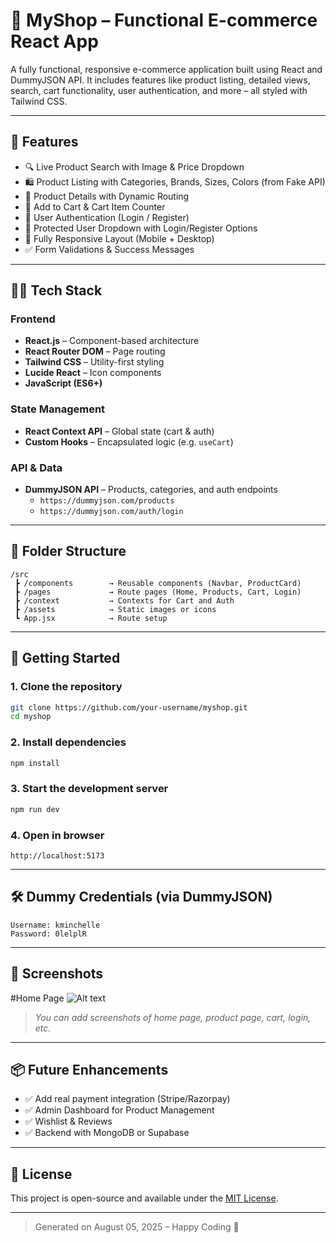 # 🛒 MyShop – Functional E-commerce React App

A fully functional, responsive e-commerce application built using React and DummyJSON API. It includes features like product listing, detailed views, search, cart functionality, user authentication, and more – all styled with Tailwind CSS.

---

## 📌 Features

- 🔍 Live Product Search with Image & Price Dropdown
- 🛍 Product Listing with Categories, Brands, Sizes, Colors (from Fake API)
- 🧾 Product Details with Dynamic Routing
- 🛒 Add to Cart & Cart Item Counter
- 👤 User Authentication (Login / Register)
- 🔐 Protected User Dropdown with Login/Register Options
- 📱 Fully Responsive Layout (Mobile + Desktop)
- ✅ Form Validations & Success Messages

---

## 🧑‍💻 Tech Stack

### Frontend
- **React.js** – Component-based architecture
- **React Router DOM** – Page routing
- **Tailwind CSS** – Utility-first styling
- **Lucide React** – Icon components
- **JavaScript (ES6+)**

### State Management
- **React Context API** – Global state (cart & auth)
- **Custom Hooks** – Encapsulated logic (e.g. `useCart`)

### API & Data
- **DummyJSON API** – Products, categories, and auth endpoints
  - `https://dummyjson.com/products`
  - `https://dummyjson.com/auth/login`

---

## 📁 Folder Structure

```
/src
 ┣ /components        → Reusable components (Navbar, ProductCard)
 ┣ /pages             → Route pages (Home, Products, Cart, Login)
 ┣ /context           → Contexts for Cart and Auth
 ┣ /assets            → Static images or icons
 ┗ App.jsx            → Route setup
```

---

## 🚀 Getting Started

### 1. Clone the repository

```bash
git clone https://github.com/your-username/myshop.git
cd myshop
```

### 2. Install dependencies

```bash
npm install
```

### 3. Start the development server

```bash
npm run dev
```

### 4. Open in browser

```
http://localhost:5173
```

---

## 🛠 Dummy Credentials (via DummyJSON)

```
Username: kminchelle
Password: 0lelplR
```

---

## 📸 Screenshots
#Home Page
![Alt text](https://www.awesomescreenshot.com/image/55828629?key=0226ca5fed80782fd3b5d578d996889d)
> _You can add screenshots of home page, product page, cart, login, etc._

---

## 📦 Future Enhancements

- ✅ Add real payment integration (Stripe/Razorpay)
- ✅ Admin Dashboard for Product Management
- ✅ Wishlist & Reviews
- ✅ Backend with MongoDB or Supabase

---

## 📄 License

This project is open-source and available under the [MIT License](LICENSE).

---

> Generated on August 05, 2025 – Happy Coding 💙
